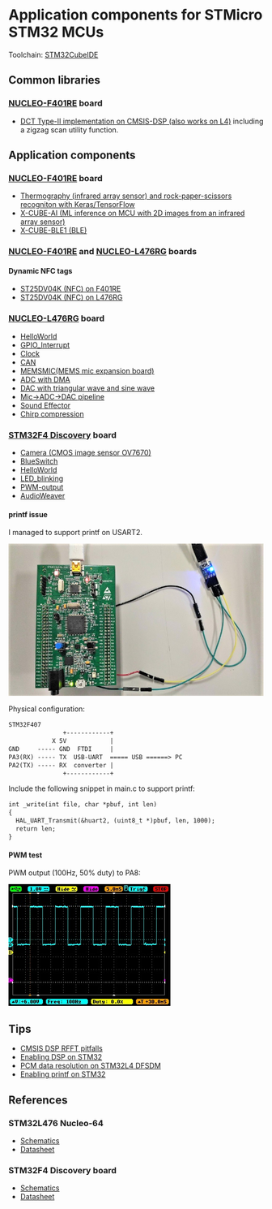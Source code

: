 # Application components for STMicro STM32 MCUs

Toolchain: [STM32CubeIDE](https://www.st.com/en/development-tools/stm32cubeide.html)

## Common libraries

### [NUCLEO-F401RE](http://www.st.com/en/evaluation-tools/nucleo-f401re.html) board

- [DCT Type-II implementation on CMSIS-DSP (also works on L4)](./NUCLEO-F401RE/DCT) including a zigzag scan utility function.

## Application components

### [NUCLEO-F401RE](http://www.st.com/en/evaluation-tools/nucleo-f401re.html) board

- [Thermography (infrared array sensor) and rock-paper-scissors recogniton with Keras/TensorFlow](./NUCLEO-F401RE/Thermography)
- [X-CUBE-AI (ML inference on MCU with 2D images from an infrared array sensor)](./NUCLEO-F401RE/AI)
- [X-CUBE-BLE1 (BLE)](./NUCLEO-F401RE/BLE)

### [NUCLEO-F401RE](http://www.st.com/en/evaluation-tools/nucleo-f401re.html) and [NUCLEO-L476RG](http://www.st.com/en/evaluation-tools/nucleo-l476rg.html) boards

#### Dynamic NFC tags
- [ST25DV04K (NFC) on F401RE](./NUCLEO-F401RE/NFC)
- [ST25DV04K (NFC) on L476RG](./NUCLEO-L476RG/NFC) 

### [NUCLEO-L476RG](http://www.st.com/en/evaluation-tools/nucleo-l476rg.html) board

- [HelloWorld](./NUCLEO-L476RG/HelloWorld)
- [GPIO_Interrupt](./NUCLEO-L476RG/GPIO_Interrupt)
- [Clock](./NUCLEO-L476RG/Clock/README.md)
- [CAN](./NUCLEO-L476RG/CAN/README.md)
- [MEMSMIC(MEMS mic expansion board)](./NUCLEO-L476RG/MEMSMIC/README.md)
- [ADC with DMA](./NUCLEO-L476RG/ADC/README.md)
- [DAC with triangular wave and sine wave](./NUCLEO-L476RG/DAC/README.md)
- [Mic->ADC->DAC pipeline](./NUCLEO-L476RG/Mic_ADC_DAC/README.md)
- [Sound Effector](./NUCLEO-L476RG/Sound_Effector)
- [Chirp compression](./NUCLEO-L476RG/Chirp_Compression)

### [STM32F4 Discovery](http://www.st.com/en/evaluation-tools/stm32f4discovery.html) board

- [Camera (CMOS image sensor OV7670)](./STM32F4-Discovery/Camera)
- [BlueSwitch](./STM32F4-Discovery/BlueSwitch)
- [HelloWorld](./STM32F4-Discovery/HelloWorld)
- [LED_blinking](./STM32F4-Discovery/LED_blinking)
- [PWM-output](./STM32F4-Discovery/PWM-output)
- [AudioWeaver](./STM32F4-Discovery/AudioWeaver)

#### printf issue

I managed to support printf on USART2.

<img src="./doc/STM32F4_Discovery_UART.jpg" height=300>

Physical configuration:

```
STM32F407
               +------------+
            X 5V            |
GND     ----- GND  FTDI     |
PA3(RX) ----- TX  USB-UART  ===== USB ======> PC
PA2(TX) ----- RX  converter |
               +------------+
```

Include the following snippet in main.c to support printf:

```
int _write(int file, char *pbuf, int len)
{
  HAL_UART_Transmit(&huart2, (uint8_t *)pbuf, len, 1000);
  return len;
}
```

#### PWM test

PWM output (100Hz, 50% duty) to PA8:

![waveform](./doc/PWM_waveform.jpg)

## Tips

- [CMSIS DSP RFFT pitfalls](./tips/CMSIS_DSP_RFFT.md)
- [Enabling DSP on STM32](./tips/ENABLE_DSP.md)
- [PCM data resolution on STM32L4 DFSDM](./tips/RESOLUTION.md)
- [Enabling printf on STM32](./tips/ENABLE_PRINTF.md)

## References

### STM32L476 Nucleo-64

- [Schematics](http://www.st.com/resource/en/schematic_pack/nucleo_64pins_sch.zip)
- [Datasheet](http://www.st.com/resource/en/datasheet/stm32l476je.pdf)

### STM32F4 Discovery board

- [Schematics](http://www.st.com/resource/en/schematic_pack/stm32f4discovery_sch.zip)
- [Datasheet](http://www.st.com/resource/en/datasheet/dm00037051.pdf)
